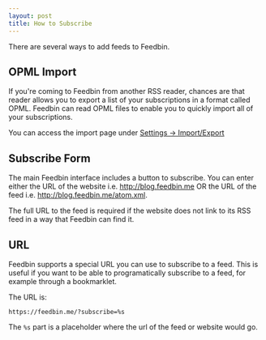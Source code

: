 ```yaml
---
layout: post
title: How to Subscribe
---
```


There are several ways to add feeds to Feedbin.

OPML Import
-----------

If you're coming to Feedbin from another RSS reader, chances are that reader allows you to export a list of your subscriptions in a format called OPML. Feedbin can read OPML files to enable you to quickly import all of your subscriptions.

You can access the import page under [Settings -> Import/Export](https://feedbin.me/settings/import_export)

Subscribe Form
--------------

The main Feedbin interface includes a button to subscribe. You can enter either the URL of the website i.e. http://blog.feedbin.me OR the URL of the feed i.e. http://blog.feedbin.me/atom.xml.

The full URL to the feed is required if the website does not link to its RSS feed in a way that Feedbin can find it.

URL
---

Feedbin supports a special URL you can use to subscribe to a feed. This is useful if you want to be able to programatically subscribe to a feed, for example through a bookmarklet.

The URL is:

`https://feedbin.me/?subscribe=%s`

The `%s` part is a placeholder where the url of the feed or website would go.